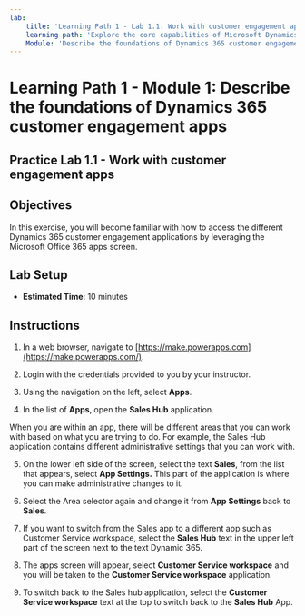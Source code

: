 ```yaml
---
lab:
    title: 'Learning Path 1 - Lab 1.1: Work with customer engagement apps'
    learning path: 'Explore the core capabilities of Microsoft Dynamics 365 customer engagement apps'
    Module: 'Describe the foundations of Dynamics 365 customer engagement apps'
---
```


Learning Path 1 - Module 1: Describe the foundations of Dynamics 365 customer engagement apps
========================

## Practice Lab 1.1 - Work with customer engagement apps 

## Objectives

In this exercise, you will become familiar with how to access the different Dynamics 365 customer engagement applications by leveraging the Microsoft Office 365 apps screen.   


## Lab Setup

  - **Estimated Time**: 10 minutes

## Instructions

1. In a web browser, navigate to [https://make.powerapps.com](https://make.powerapps.com/). 

2. Login with the credentials provided to you by your instructor. 

3. Using the navigation on the left, select **Apps**. 

4. In the list of **Apps**, open the **Sales Hub** application. 

When you are within an app, there will be different areas that you can work with based on what you are trying to do. For example, the Sales Hub application contains different administrative settings that you can work with.

5. On the lower left side of the screen, select the text **Sales**, from the list that appears, select **App Settings.** This part of the application is where you can make administrative changes to it.

6. Select the Area selector again and change it from **App Settings** back to **Sales**.

7. If you want to switch from the Sales app to a different app such as Customer Service workspace, select the **Sales Hub** text in the upper left part of the screen next to the text Dynamic 365.

8. The apps screen will appear, select **Customer Service workspace** and you will be taken to the **Customer Service workspace** application.

9. To switch back to the Sales hub application, select the **Customer Service workspace** text at the top to switch back to the **Sales Hub** App.

 

